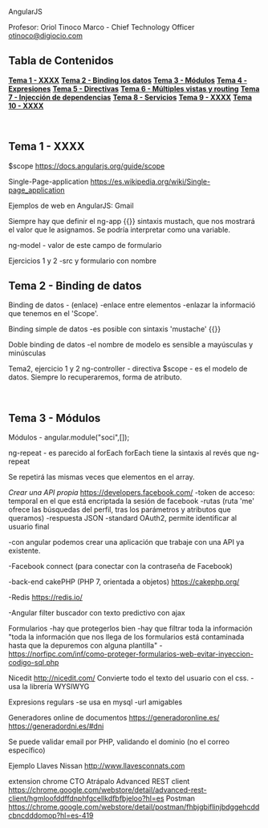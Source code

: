 AngularJS

Profesor: Oriol Tinoco Marco - Chief Technology Officer
otinoco@digiocio.com

## Tabla de Contenidos

[**Tema 1 - XXXX**](#tema1)
[**Tema 2 - Binding los datos**](#tema2)
[**Tema 3 - Módulos**](#tema3)
[**Tema 4 - Expresiones**](#tema4)
[**Tema 5 - Directivas**](#tema5)
[**Tema 6 - Múltiples vistas y routing**](#tema6)
[**Tema 7 - Injección de dependencias**](#tema7)
[**Tema 8 - Servicios**](#tema8)
[**Tema 9 - XXXX**](#tema9)
[**Tema 10 - XXXX**](#tema10)



<br> 

## Tema 1 - XXXX

$scope
https://docs.angularjs.org/guide/scope

Single-Page-application
https://es.wikipedia.org/wiki/Single-page_application

<script src= ></script>

Ejemplos de web en AngularJS: Gmail

Siempre hay que definir el ng-app
{{}} sintaxis mustach, que nos mostrará el valor que le asignamos.
Se podría interpretar como una variable.

ng-model - valor de este campo de formulario

Ejercicios 1 y 2
-src y formulario con nombre


## Tema 2 - Binding de datos

Binding de datos - (enlace)
-enlace entre elementos
-enlazar la informació que tenemos en el 'Scope'.

Binding simple de datos
-es posible con sintaxis 'mustache'
{{}}

Doble binding de datos
-el nombre de modelo es sensible a mayúsculas y minúsculas


Tema2, ejercicio 1 y 2
ng-controller - directiva
$scope - es el modelo de datos. Siempre lo recuperaremos, forma de atributo.


<br>

## Tema 3 - Módulos

Módulos - angular.module("soci",[]);

ng-repeat - es parecido al forEach
forEach tiene la sintaxis al revés que ng-repeat

Se repetirá las mismas veces que elementos en el array.



*Crear una API propia*
https://developers.facebook.com/
-token de acceso: temporal en el que está encriptada la sesión de facebook
-rutas (ruta 'me' ofrece las búsquedas del perfil, tras los parámetros y atributos que queramos)
-respuesta JSON
-standard OAuth2, permite identificar al usuario final

-con angular podemos crear una aplicación que trabaje con una API ya existente.

-Facebook connect (para conectar con la contraseña de Facebook)

-back-end cakePHP (PHP 7, orientada a objetos)
https://cakephp.org/

-Redis
https://redis.io/


-Angular filter
buscador con texto predictivo con ajax


Formularios
-hay que protegerlos bien
-hay que filtrar toda la información
"toda la información que nos llega de los formularios está contaminada hasta que la depuremos con alguna plantilla"
-https://norfipc.com/inf/como-proteger-formularios-web-evitar-inyeccion-codigo-sql.php

Nicedit
http://nicedit.com/
Convierte todo el texto del usuario con el css.
-usa la librería WYSIWYG

Expresions regulars
-se usa en mysql
-url amigables


Generadores online de documentos
https://generadoronline.es/
https://generadordni.es/#dni


Se puede validar email por PHP, validando el dominio (no el correo específico)


Ejemplo Llaves Nissan
http://www.llavesconnats.com

extension chrome
CTO Atrápalo
Advanced REST client
https://chrome.google.com/webstore/detail/advanced-rest-client/hgmloofddffdnphfgcellkdfbfbjeloo?hl=es
Postman
https://chrome.google.com/webstore/detail/postman/fhbjgbiflinjbdggehcddcbncdddomop?hl=es-419

